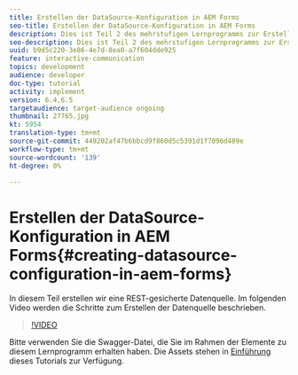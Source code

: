 ```yaml
---
title: Erstellen der DataSource-Konfiguration in AEM Forms
seo-title: Erstellen der DataSource-Konfiguration in AEM Forms
description: Dies ist Teil 2 des mehrstufigen Lernprogramms zur Erstellung Ihres ersten interaktiven Kommunikations-Dokuments. In diesem Teil erstellen wir eine REST-gesicherte Datenquelle.  Im folgenden Video werden die Schritte zum Erstellen der Datenquelle beschrieben.
seo-description: Dies ist Teil 2 des mehrstufigen Lernprogramms zur Erstellung Ihres ersten interaktiven Kommunikations-Dokuments. In diesem Teil erstellen wir eine REST-gesicherte Datenquelle.  Im folgenden Video werden die Schritte zum Erstellen der Datenquelle beschrieben.
uuid: b9d5c220-3e86-4e7d-8ea0-a7f604dde925
feature: interactive-communication
topics: development
audience: developer
doc-type: tutorial
activity: implement
version: 6.4,6.5
targetaudience: target-audience ongoing
thumbnail: 27765.jpg
kt: 5954
translation-type: tm+mt
source-git-commit: 449202af47b6bbcd9f860d5c5391d1f7096d489e
workflow-type: tm+mt
source-wordcount: '139'
ht-degree: 0%

---
```



# Erstellen der DataSource-Konfiguration in AEM Forms{#creating-datasource-configuration-in-aem-forms}

In diesem Teil erstellen wir eine REST-gesicherte Datenquelle.  Im folgenden Video werden die Schritte zum Erstellen der Datenquelle beschrieben.

>[!VIDEO](https://video.tv.adobe.com/v/27765/?quality=9&learn=on)

Bitte verwenden Sie die Swagger-Datei, die Sie im Rahmen der Elemente zu diesem Lernprogramm erhalten haben. Die Assets stehen in [Einführung](introduction.md) dieses Tutorials zur Verfügung.

